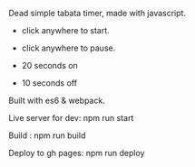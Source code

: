 Dead simple tabata timer, made with javascript.

- click anywhere to start.

- click anywhere to pause.

- 20 seconds on

- 10 seconds off

Built with es6 & webpack.

Live server for dev: npm run start

Build : npm run build

Deploy to gh pages: npm run deploy